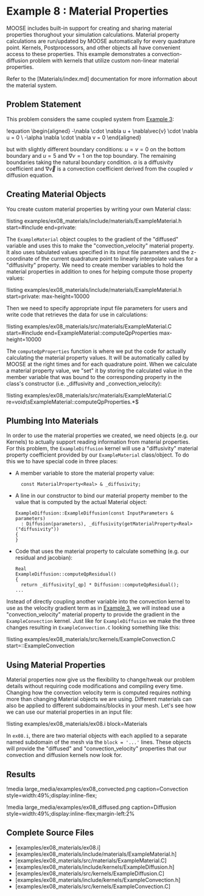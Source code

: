 # Example 8 : Material Properties

MOOSE includes built-in support for creating and sharing material properties thorughout your
simulation calculations. Material property calculations are run/updated by MOOSE automatically for
every quadrature point. Kernels, Postprocessors, and other objects all have convenient access to
these properties.  This example demonstrates a convection-diffusion problem with kernels that
utilize custom non-linear material properties.

Refer to the [Materials/index.md] documentation for more information about the material system.

## Problem Statement

This problem considers the same coupled system from [Example 3](examples/ex03_coupling.md):

!equation
\begin{aligned}
-\nabla \cdot \nabla u + \nabla\vec{v} \cdot \nabla u = 0 \\
-\alpha \nabla \cdot \nabla v = 0
\end{aligned}

but with slightly different boundary conditions: $u=v=0$ on the bottom boundary and $u=5$ and
$\nabla v=1$ on the top boundary. The remaining boundaries taking the natural boundary condition.
$\alpha$ is a diffusivity coefficient and $\nabla\vec{v}$ is a convection coefficient derived from
the coupled $v$ diffusion equation.

## Creating Material Objects

You create custom material properties by writing your own Material class:

!listing examples/ex08_materials/include/materials/ExampleMaterial.h start=#include end=private:

The `ExampleMaterial` object couples to the gradient of the "diffused" variable and uses this to
make the "convection_velocity" material property.  It also uses tabulated values specified in its
input file parameters and the z-coordinate of the current quadrature point to linearly interpolate
values for a "diffusivity" property.  We need to create member variables to hold the material
properties in addition to ones for helping compute those property values:

!listing examples/ex08_materials/include/materials/ExampleMaterial.h start=private: max-height=10000

Then we need to specify appropriate input file parameters for users and write code that retrieves
the data for use in calculations:

!listing examples/ex08_materials/src/materials/ExampleMaterial.C start=#include end=ExampleMaterial::computeQpProperties max-height=10000

The `computeQpProperties` function is where we put the code for actually calculating the material
property values. It will be automatically called by MOOSE at the right times and for each
quadrature point.  When we calculate a material property value,  we "set" it by storing the
calculated value in the member variable that was bound to the corresponding property in the
class's constructor (i.e.  _diffusivity and _convection_velocity):

!listing examples/ex08_materials/src/materials/ExampleMaterial.C re=void\sExampleMaterial::computeQpProperties.*$

## Plumbing Into Materials

In order to use the material properties we created, we need objects (e.g. our Kernels) to actually
support reading information from material properties.  For this problem, the `ExampleDiffusion`
kernel will use a "diffusivity" material property coefficient provided by our `ExampleMaterial`
class/object.  To do this we to have special code in three places:

- A member variable to store the material property value:

  ```
    const MaterialProperty<Real> & _diffusivity;
  ```

- A line in our constructor to bind our material property member to the value that is computed by
  the actual Material object:

  ```
  ExampleDiffusion::ExampleDiffusion(const InputParameters & parameters)
    : Diffusion(parameters), _diffusivity(getMaterialProperty<Real>("diffusivity"))
  {
  }
  ```

- Code that uses the material property to calculate something (e.g. our residual and jacobian):

  ```
  Real
  ExampleDiffusion::computeQpResidual()
  {
    return _diffusivity[_qp] * Diffusion::computeQpResidual();
  ...
  ```

Instead of directly coupling another variable into the convection kernel to use as the velocity
gradient term as in [Example 3](examples/ex03_coupling.md), we will instead use a
"convection_velocity" material property to provide the gradient in the `ExampleConvection` kernel.
Just like for `ExampleDiffusion` we make the three changes resulting in `ExampleConvection.C`
looking something like this:

!listing examples/ex08_materials/src/kernels/ExampleConvection.C start=::ExampleConvection

## Using Material Properties

Material properties now give us the flexibility to change/tweak our problem details without
requiring code modifications and compiling every time.  Changing how the convection velocity term
is computed requires nothing more than changing Material objects we are using. Different materials
can also be applied to different subdomains/blocks in your mesh. Let's see how we can use our
material properties in an input file:

!listing examples/ex08_materials/ex08.i block=Materials

In `ex08.i`, there are two material objects with each applied to a separate named subdomain of the
mesh via the `block = '...'` lines. These objects will provide the "diffused" and
"convection_velocity" properties that our convection and diffusion kernels now look for.

## Results

!media large_media/examples/ex08_convected.png
       caption=Convection
       style=width:49%;display:inline-flex;

!media large_media/examples/ex08_diffused.png
       caption=Diffusion
       style=width:49%;display:inline-flex;margin-left:2%

## Complete Source Files

- [examples/ex08_materials/ex08.i]
- [examples/ex08_materials/include/materials/ExampleMaterial.h]
- [examples/ex08_materials/src/materials/ExampleMaterial.C]
- [examples/ex08_materials/include/kernels/ExampleDiffusion.h]
- [examples/ex08_materials/src/kernels/ExampleDiffusion.C]
- [examples/ex08_materials/include/kernels/ExampleConvection.h]
- [examples/ex08_materials/src/kernels/ExampleConvection.C]
